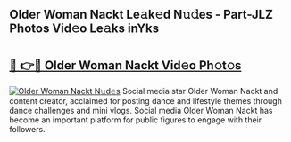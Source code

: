## Older Woman Nackt Le𝚊k𝚎d N𝚞𝚍es - Part-JLZ Photos Vid𝚎o Le𝚊ks inYks

# <h2><a href="http://fb1mtd.evod.top/?m=Older+Woman+Nackt">🔗 👉🔴 Older Woman Nackt Vid𝚎o Ph𝚘t𝚘s</a></h2>

[![Older Woman Nackt N𝚞d𝚎s](https://i.imgur.com/8V9OHl7.gif)](http://fb1mtd.evod.top/?m=Older+Woman+Nackt)
Social media star Older Woman Nackt and content creator, acclaimed for posting dance and lifestyle themes through dance challenges and mini vlogs. Social media Older Woman Nackt has become an important platform for public figures to engage with their followers. 
